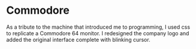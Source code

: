 # Commodore
As a tribute to the machine that introduced me to programming, I used css to replicate a Commodore 64 monitor. I redesigned the company logo and added the original interface complete with blinking cursor.
